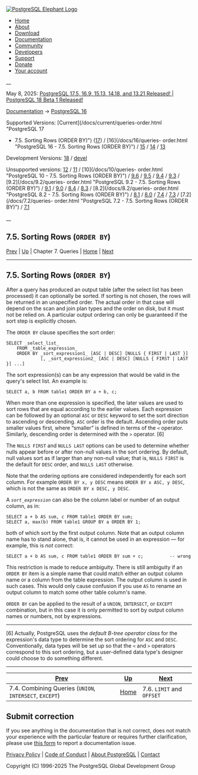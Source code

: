[ ![PostgreSQL Elephant Logo](/media/img/about/press/elephant.png) ](/)

  * [Home](/ "Home")
  * [About](/about/ "About")
  * [Download](/download/ "Download")
  * [Documentation](/docs/ "Documentation")
  * [Community](/community/ "Community")
  * [Developers](/developer/ "Developers")
  * [Support](/support/ "Support")
  * [Donate](/about/donate/ "Donate")
  * [Your account](/account/ "Your account")

__

May 8, 2025: [ PostgreSQL 17.5, 16.9, 15.13, 14.18, and 13.21 Released! ](/about/news/postgresql-175-169-1513-1418-and-1321-released-3072/) | [ PostgreSQL 18 Beta 1 Released! ](/about/news/postgresql-18-beta-1-released-3070/)

[Documentation](/docs/ "Documentation") -> [PostgreSQL
16](/docs/16/index.html)

Supported Versions: [Current](/docs/current/queries-order.html "PostgreSQL 17
- 7.5. Sorting Rows \(ORDER BY\)") ([17](/docs/17/queries-order.html
"PostgreSQL 17 - 7.5. Sorting Rows \(ORDER BY\)")) / [16](/docs/16/queries-
order.html "PostgreSQL 16 - 7.5. Sorting Rows \(ORDER BY\)") /
[15](/docs/15/queries-order.html "PostgreSQL 15 - 7.5. Sorting Rows \(ORDER
BY\)") / [14](/docs/14/queries-order.html "PostgreSQL 14 - 7.5. Sorting Rows
\(ORDER BY\)") / [13](/docs/13/queries-order.html "PostgreSQL 13 -
7.5. Sorting Rows \(ORDER BY\)")

Development Versions: [18](/docs/18/queries-order.html "PostgreSQL 18 -
7.5. Sorting Rows \(ORDER BY\)") / [devel](/docs/devel/queries-order.html
"PostgreSQL devel - 7.5. Sorting Rows \(ORDER BY\)")

Unsupported versions: [12](/docs/12/queries-order.html "PostgreSQL 12 -
7.5. Sorting Rows \(ORDER BY\)") / [11](/docs/11/queries-order.html
"PostgreSQL 11 - 7.5. Sorting Rows \(ORDER BY\)") / [10](/docs/10/queries-
order.html "PostgreSQL 10 - 7.5. Sorting Rows \(ORDER BY\)") /
[9.6](/docs/9.6/queries-order.html "PostgreSQL 9.6 - 7.5. Sorting Rows \(ORDER
BY\)") / [9.5](/docs/9.5/queries-order.html "PostgreSQL 9.5 - 7.5. Sorting
Rows \(ORDER BY\)") / [9.4](/docs/9.4/queries-order.html "PostgreSQL 9.4 -
7.5. Sorting Rows \(ORDER BY\)") / [9.3](/docs/9.3/queries-order.html
"PostgreSQL 9.3 - 7.5. Sorting Rows \(ORDER BY\)") / [9.2](/docs/9.2/queries-
order.html "PostgreSQL 9.2 - 7.5. Sorting Rows \(ORDER BY\)") /
[9.1](/docs/9.1/queries-order.html "PostgreSQL 9.1 - 7.5. Sorting Rows \(ORDER
BY\)") / [9.0](/docs/9.0/queries-order.html "PostgreSQL 9.0 - 7.5. Sorting
Rows \(ORDER BY\)") / [8.4](/docs/8.4/queries-order.html "PostgreSQL 8.4 -
7.5. Sorting Rows \(ORDER BY\)") / [8.3](/docs/8.3/queries-order.html
"PostgreSQL 8.3 - 7.5. Sorting Rows \(ORDER BY\)") / [8.2](/docs/8.2/queries-
order.html "PostgreSQL 8.2 - 7.5. Sorting Rows \(ORDER BY\)") /
[8.1](/docs/8.1/queries-order.html "PostgreSQL 8.1 - 7.5. Sorting Rows \(ORDER
BY\)") / [8.0](/docs/8.0/queries-order.html "PostgreSQL 8.0 - 7.5. Sorting
Rows \(ORDER BY\)") / [7.4](/docs/7.4/queries-order.html "PostgreSQL 7.4 -
7.5. Sorting Rows \(ORDER BY\)") / [7.3](/docs/7.3/queries-order.html
"PostgreSQL 7.3 - 7.5. Sorting Rows \(ORDER BY\)") / [7.2](/docs/7.2/queries-
order.html "PostgreSQL 7.2 - 7.5. Sorting Rows \(ORDER BY\)") /
[7.1](/docs/7.1/queries-order.html "PostgreSQL 7.1 - 7.5. Sorting Rows \(ORDER
BY\)")

__

7.5. Sorting Rows (`ORDER BY`)  
---  
[Prev](queries-union.html "7.4. Combining Queries \(UNION, INTERSECT, EXCEPT\)")  | [Up](queries.html "Chapter 7. Queries") | Chapter 7. Queries | [Home](index.html "PostgreSQL 16.9 Documentation") |  [Next](queries-limit.html "7.6. LIMIT and OFFSET")  
  
* * *

## 7.5. Sorting Rows (`ORDER BY`) #

After a query has produced an output table (after the select list has been
processed) it can optionally be sorted. If sorting is not chosen, the rows
will be returned in an unspecified order. The actual order in that case will
depend on the scan and join plan types and the order on disk, but it must not
be relied on. A particular output ordering can only be guaranteed if the sort
step is explicitly chosen.

The `ORDER BY` clause specifies the sort order:

    
    
    SELECT _select_list_
        FROM _table_expression_
        ORDER BY _sort_expression1_ [ASC | DESC] [NULLS { FIRST | LAST }]
                 [, _sort_expression2_ [ASC | DESC] [NULLS { FIRST | LAST }] ...]
    

The sort expression(s) can be any expression that would be valid in the
query's select list. An example is:

    
    
    SELECT a, b FROM table1 ORDER BY a + b, c;
    

When more than one expression is specified, the later values are used to sort
rows that are equal according to the earlier values. Each expression can be
followed by an optional `ASC` or `DESC` keyword to set the sort direction to
ascending or descending. `ASC` order is the default. Ascending order puts
smaller values first, where “smaller” is defined in terms of the `<` operator.
Similarly, descending order is determined with the `>` operator. [6]

The `NULLS FIRST` and `NULLS LAST` options can be used to determine whether
nulls appear before or after non-null values in the sort ordering. By default,
null values sort as if larger than any non-null value; that is, `NULLS FIRST`
is the default for `DESC` order, and `NULLS LAST` otherwise.

Note that the ordering options are considered independently for each sort
column. For example `ORDER BY x, y DESC` means `ORDER BY x ASC, y DESC`, which
is not the same as `ORDER BY x DESC, y DESC`.

A _`sort_expression`_ can also be the column label or number of an output
column, as in:

    
    
    SELECT a + b AS sum, c FROM table1 ORDER BY sum;
    SELECT a, max(b) FROM table1 GROUP BY a ORDER BY 1;
    

both of which sort by the first output column. Note that an output column name
has to stand alone, that is, it cannot be used in an expression — for example,
this is _not_ correct:

    
    
    SELECT a + b AS sum, c FROM table1 ORDER BY sum + c;          -- wrong
    

This restriction is made to reduce ambiguity. There is still ambiguity if an
`ORDER BY` item is a simple name that could match either an output column name
or a column from the table expression. The output column is used in such
cases. This would only cause confusion if you use `AS` to rename an output
column to match some other table column's name.

`ORDER BY` can be applied to the result of a `UNION`, `INTERSECT`, or `EXCEPT`
combination, but in this case it is only permitted to sort by output column
names or numbers, not by expressions.

  

* * *

[6] Actually, PostgreSQL uses the _default B-tree operator class_ for the
expression's data type to determine the sort ordering for `ASC` and `DESC`.
Conventionally, data types will be set up so that the `<` and `>` operators
correspond to this sort ordering, but a user-defined data type's designer
could choose to do something different.

* * *

[Prev](queries-union.html "7.4. Combining Queries \(UNION, INTERSECT, EXCEPT\)")  | [Up](queries.html "Chapter 7. Queries") |  [Next](queries-limit.html "7.6. LIMIT and OFFSET")  
---|---|---  
7.4. Combining Queries (`UNION`, `INTERSECT`, `EXCEPT`)  | [Home](index.html "PostgreSQL 16.9 Documentation") |  7.6. `LIMIT` and `OFFSET`  
  
## Submit correction

If you see anything in the documentation that is not correct, does not match
your experience with the particular feature or requires further clarification,
please use [this form](/account/comments/new/16/queries-order.html/) to report
a documentation issue.

[Privacy Policy](/about/privacypolicy) | [Code of Conduct](/about/policies/coc/) | [About PostgreSQL](/about/) | [Contact](/about/contact/)  

Copyright (C) 1996-2025 The PostgreSQL Global Development Group

